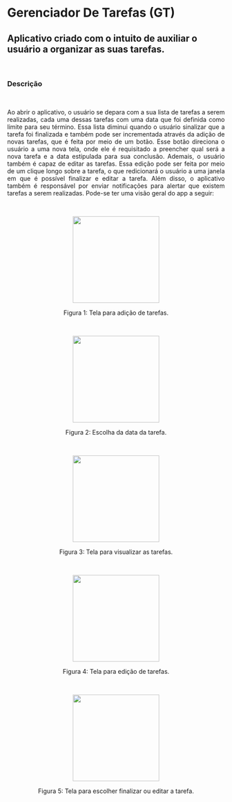 # Gerenciador De Tarefas (GT)
## Aplicativo criado com o intuito de auxiliar o usuário a organizar as suas tarefas.
<br>
<h3> Descrição </h3>
<br>
<p style="text-align:justify;">
  Ao abrir o aplicativo, o usuário se depara
  com a sua lista de tarefas a serem realizadas, cada uma dessas tarefas com uma
  data que foi definida como limite para seu término. Essa lista diminui quando
  o usuário sinalizar que a tarefa foi finalizada e também pode ser incrementada através da adição de novas tarefas,
  que é feita por meio de um botão.
  Esse botão direciona o usuário a uma nova tela, onde ele é requisitado a
  preencher qual será a nova tarefa e a data estipulada para sua conclusão.
  Ademais, o usuário também é capaz de editar as tarefas. Essa edição pode ser 
  feita por meio de um clique longo sobre a tarefa, o que redicionará o usuário a uma janela em que é possível finalizar e editar a tarefa.
  Além disso, o aplicativo também é responsável por enviar notificações para alertar que existem tarefas a
  serem realizadas. Pode-se ter uma visão geral do app a seguir: 
</p>

<br>
<p align="center">
  <img src="https://user-images.githubusercontent.com/51447706/90023103-b4ca2b80-dc89-11ea-9ed1-07f3ceb92e17.png" width="200" />
</p>
<p align="center">
  Figura 1: Tela para adição de tarefas.
</p>

<br>
<p align="center">
  <img src="https://user-images.githubusercontent.com/51447706/90022781-500ed100-dc89-11ea-906f-35ae21c803c9.png" width="200" />
</p>
<p align="center">
  Figura 2: Escolha da data da tarefa.
</p>

<br>
<p align="center">
  <img src="https://user-images.githubusercontent.com/51447706/83443184-b4a6e780-a41f-11ea-901d-9ac48f57448a.jpeg" width="200" />
</p>
<p align="center">
  Figura 3: Tela para visualizar as tarefas.
</p>

<br>

<p align="center">
  <img src="https://user-images.githubusercontent.com/51447706/90023161-c7446500-dc89-11ea-8f4f-a30da9cec577.png" width="200" />
</p>
<p align="center">
  Figura 4: Tela para edição de tarefas.
</p>

<br>

<p align="center">
  <img src="https://user-images.githubusercontent.com/51447706/83443170-af499d00-a41f-11ea-9dac-f50a2488631e.jpeg" width="200" />
</p>
<p align="center">
  Figura 5: Tela para escolher finalizar ou editar a tarefa.
</p>
